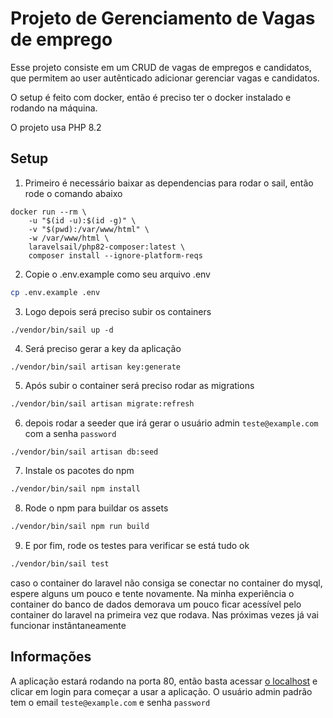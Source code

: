 # Projeto de Gerenciamento de Vagas de emprego
Esse projeto consiste em um CRUD de vagas de empregos e candidatos, que permitem ao user autênticado adicionar gerenciar vagas e candidatos.

O setup é feito com docker, então é preciso ter o docker instalado e rodando na máquina.

O projeto usa PHP 8.2

## Setup
1. Primeiro é necessário baixar as dependencias para rodar o sail, então rode o comando abaixo
```docker
docker run --rm \
    -u "$(id -u):$(id -g)" \
    -v "$(pwd):/var/www/html" \
    -w /var/www/html \
    laravelsail/php82-composer:latest \
    composer install --ignore-platform-reqs

```
2. Copie o .env.example como seu arquivo .env

```sh
cp .env.example .env

```
3. Logo depois será preciso subir os containers

```docker
./vendor/bin/sail up -d
```
4. Será preciso gerar a key da aplicação

```docker
./vendor/bin/sail artisan key:generate
```
5. Após subir o container será preciso rodar as migrations

```sh
./vendor/bin/sail artisan migrate:refresh
```
6. depois rodar a seeder que irá gerar o usuário admin `teste@example.com` com a senha `password`
```sh
./vendor/bin/sail artisan db:seed
```
7. Instale os pacotes do npm
```sh
./vendor/bin/sail npm install
```
8. Rode o npm para buildar os assets
```sh
./vendor/bin/sail npm run build
```
9. E por fim, rode os testes para verificar se está tudo ok
```sh
./vendor/bin/sail test
```
caso o container do laravel não consiga se conectar no container do mysql, espere alguns um pouco e tente novamente.
Na minha experiência o container do banco de dados demorava um pouco ficar acessível pelo container do laravel na primeira vez que rodava. Nas próximas vezes já vai funcionar instântaneamente

## Informações
A aplicação estará rodando na porta 80, então basta acessar [o localhost](http://localhost) e clicar em login para começar a usar a aplicação. O usuário admin padrão tem o email `teste@example.com` e senha `password`
